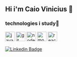 ## Hi i'm Caio Vinicius 👋 






### technologies i study🚀
<div class="row">
 <img src="https://devicons.github.io/devicon/devicon.git/icons/javascript/javascript-original.svg" alt="javascript" width="30" height="30"/>
 <img src="https://devicons.github.io/devicon/devicon.git/icons/git/git-original.svg" alt="git" width="30" height="30"/>
 <img src="https://devicons.github.io/devicon/devicon.git/icons/nodejs/nodejs-original.svg" alt="nodejs" width="30" height="30"/>
 <img src="https://devicons.github.io/devicon/devicon.git/icons/mongodb/mongodb-original.svg" alt="mongodb" width="30" height="30"/>
 <img src="https://devicon.dev/devicon.git/icons/react/react-original.svg" alt="react" width="30" height="30"/> 
</div>

[![Linkedin Badge](https://img.shields.io/badge/-LinkedIn-blue?style=flat-square&logo=Linkedin&logoColor=white&link=https://www.linkedin.com/in/https://www.linkedin.com/in/caio-vinicius-275b6a199//)](https://www.linkedin.com/in/https://www.linkedin.com/in/caio-vinicius-275b6a199//)
<!--
**caiov13/caiov13** is a ✨ _special_ ✨ repository because its `README.md` (this file) appears on your GitHub profile.

Here are some ideas to get you started:

- 🔭 I’m currently working on ...
- 🌱 I’m currently learning ...
- 👯 I’m looking to collaborate on ...
- 🤔 I’m looking for help with ...
- 💬 Ask me about ...
- 📫 How to reach me: ...
- 😄 Pronouns: ...
- ⚡ Fun fact: ...
-->
